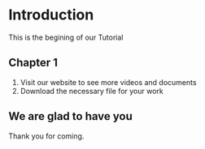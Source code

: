 # Introduction

This is the begining of our Tutorial

## Chapter 1

1. Visit our website to see more videos and documents
2. Download the necessary file for your work

## We are glad to have you

Thank you for coming.